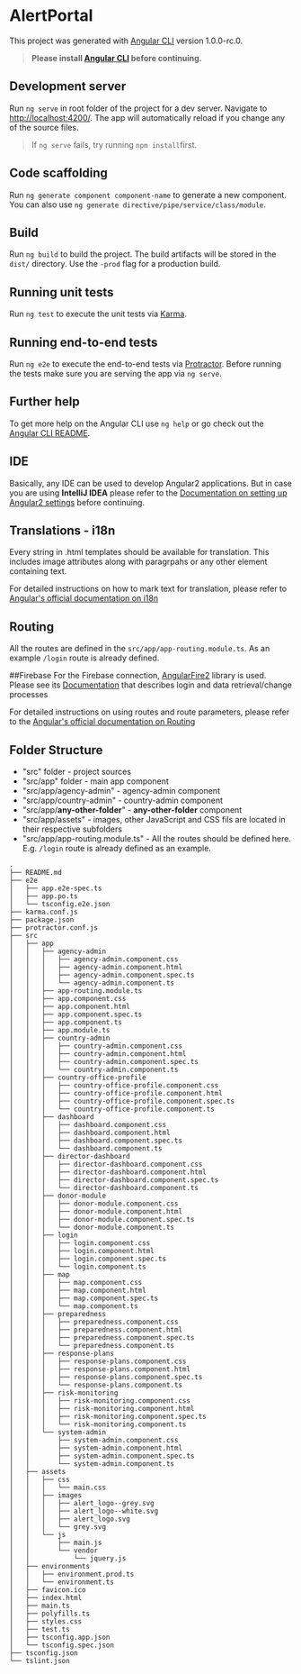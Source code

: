 # AlertPortal

This project was generated with [Angular CLI](https://github.com/angular/angular-cli) version 1.0.0-rc.0.

>**Please install [Angular CLI](https://github.com/angular/angular-cli) before continuing.**

## Development server
Run `ng serve` in root folder of the project for a dev server. Navigate to [http://localhost:4200/](http://localhost:4200/). The app will automatically reload if you change any of the source files.
> If `ng serve` fails, try running `npm install`first.

## Code scaffolding

Run `ng generate component component-name` to generate a new component. You can also use `ng generate directive/pipe/service/class/module`.

## Build

Run `ng build` to build the project. The build artifacts will be stored in the `dist/` directory. Use the `-prod` flag for a production build.

## Running unit tests

Run `ng test` to execute the unit tests via [Karma](https://karma-runner.github.io).

## Running end-to-end tests

Run `ng e2e` to execute the end-to-end tests via [Protractor](http://www.protractortest.org/).
Before running the tests make sure you are serving the app via `ng serve`.

## Further help

To get more help on the Angular CLI use `ng help` or go check out the [Angular CLI README](https://github.com/angular/angular-cli/blob/master/README.md).

## IDE
Basically, any IDE can be used to develop Angular2 applications. But in case you are using **IntelliJ IDEA** please refer to the [Documentation on setting up Angular2 settings](https://www.jetbrains.com/help/idea/2016.3/using-angularjs.html) before continuing.

## Translations - i18n
Every string in .html templates should be available for translation. This includes image attributes along with paragrpahs or any other element containing text.

For detailed instructions on how to mark text for translation, please refer to [Angular's official documentation on i18n](https://angular.io/docs/ts/latest/cookbook/i18n.html#!#i18n-attribute)
 
## Routing
All the routes are defined in the `src/app/app-routing.module.ts`. As an example `/login` route is already defined.

##Firebase
For the Firebase connection, [AngularFire2](https://github.com/angular/angularfire2) library is used.
Please see its [Documentation](https://github.com/angular/angularfire2/blob/master/docs/api-reference.md) that describes login and data retrieval/change processes

For detailed instructions on using routes and route parameters, please refer to the [Angular's official documentation on Routing](https://angular.io/docs/ts/latest/guide/router.html)

## Folder Structure
* "src" folder - project sources
* "src/app" folder - main app component
* "src/app/agency-admin" - agency-admin component
* "src/app/country-admin" - country-admin component
* "src/app/**any-other-folder**" - **any-other-folder** component
* "src/app/assets" - images, other JavaScript and CSS fils are located in their respective subfolders
* "src/app/app-routing.module.ts" - All the routes should be defined here. E.g. `/login` route is already defined as an example.

```
.
├── README.md
├── e2e
│   ├── app.e2e-spec.ts
│   ├── app.po.ts
│   └── tsconfig.e2e.json
├── karma.conf.js
├── package.json
├── protractor.conf.js
├── src
│   ├── app
│   │   ├── agency-admin
│   │   │   ├── agency-admin.component.css
│   │   │   ├── agency-admin.component.html
│   │   │   ├── agency-admin.component.spec.ts
│   │   │   └── agency-admin.component.ts
│   │   ├── app-routing.module.ts
│   │   ├── app.component.css
│   │   ├── app.component.html
│   │   ├── app.component.spec.ts
│   │   ├── app.component.ts
│   │   ├── app.module.ts
│   │   ├── country-admin
│   │   │   ├── country-admin.component.css
│   │   │   ├── country-admin.component.html
│   │   │   ├── country-admin.component.spec.ts
│   │   │   └── country-admin.component.ts
│   │   ├── country-office-profile
│   │   │   ├── country-office-profile.component.css
│   │   │   ├── country-office-profile.component.html
│   │   │   ├── country-office-profile.component.spec.ts
│   │   │   └── country-office-profile.component.ts
│   │   ├── dashboard
│   │   │   ├── dashboard.component.css
│   │   │   ├── dashboard.component.html
│   │   │   ├── dashboard.component.spec.ts
│   │   │   └── dashboard.component.ts
│   │   ├── director-dashboard
│   │   │   ├── director-dashboard.component.css
│   │   │   ├── director-dashboard.component.html
│   │   │   ├── director-dashboard.component.spec.ts
│   │   │   └── director-dashboard.component.ts
│   │   ├── donor-module
│   │   │   ├── donor-module.component.css
│   │   │   ├── donor-module.component.html
│   │   │   ├── donor-module.component.spec.ts
│   │   │   └── donor-module.component.ts
│   │   ├── login
│   │   │   ├── login.component.css
│   │   │   ├── login.component.html
│   │   │   ├── login.component.spec.ts
│   │   │   └── login.component.ts
│   │   ├── map
│   │   │   ├── map.component.css
│   │   │   ├── map.component.html
│   │   │   ├── map.component.spec.ts
│   │   │   └── map.component.ts
│   │   ├── preparedness
│   │   │   ├── preparedness.component.css
│   │   │   ├── preparedness.component.html
│   │   │   ├── preparedness.component.spec.ts
│   │   │   └── preparedness.component.ts
│   │   ├── response-plans
│   │   │   ├── response-plans.component.css
│   │   │   ├── response-plans.component.html
│   │   │   ├── response-plans.component.spec.ts
│   │   │   └── response-plans.component.ts
│   │   ├── risk-monitoring
│   │   │   ├── risk-monitoring.component.css
│   │   │   ├── risk-monitoring.component.html
│   │   │   ├── risk-monitoring.component.spec.ts
│   │   │   └── risk-monitoring.component.ts
│   │   └── system-admin
│   │       ├── system-admin.component.css
│   │       ├── system-admin.component.html
│   │       ├── system-admin.component.spec.ts
│   │       └── system-admin.component.ts
│   ├── assets
│   │   ├── css
│   │   │   └── main.css
│   │   ├── images
│   │   │   ├── alert_logo--grey.svg
│   │   │   ├── alert_logo--white.svg
│   │   │   ├── alert_logo.svg
│   │   │   └── grey.svg
│   │   └── js
│   │       ├── main.js
│   │       └── vendor
│   │           └── jquery.js
│   ├── environments
│   │   ├── environment.prod.ts
│   │   └── environment.ts
│   ├── favicon.ico
│   ├── index.html
│   ├── main.ts
│   ├── polyfills.ts
│   ├── styles.css
│   ├── test.ts
│   ├── tsconfig.app.json
│   └── tsconfig.spec.json
├── tsconfig.json
└── tslint.json
```
